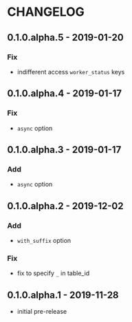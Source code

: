# CHANGELOG

## 0.1.0.alpha.5 - 2019-01-20
### Fix
- indifferent access `worker_status` keys

## 0.1.0.alpha.4 - 2019-01-17
### Fix
- `async` option

## 0.1.0.alpha.3 - 2019-01-17
### Add
- `async` option

## 0.1.0.alpha.2 - 2019-12-02
### Add
- `with_suffix` option

### Fix
- fix to specify `_` in table_id

## 0.1.0.alpha.1 - 2019-11-28
- initial pre-release
